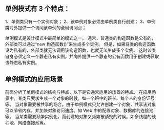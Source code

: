 ## 单例模式有 3 个特点：
 1、单例类只有一个实例对象；
 2、该单例对象必须由单例类自行创建；
 3、单例类对外提供一个访问该单例的全局访问点；


单例模式是设计模式中最简单的模式之一。
通常，普通类的构造函数是公有的，外部类可以通过“new 构造函数()”来生成多个实例。
但是，如果将类的构造函数设为私有的，外部类就无法调用该构造函数，也就无法生成多个实例。
这时该类自身必须定义一个静态私有实例，并向外提供一个静态的公有函数用于创建或获取该静态私有实例。


## 单例模式的应用场景
前面分析了单例模式的结构与特点，以下是它通常适用的场景的特点。
在应用场景中，某类只要求生成一个对象的时候，如一个班中的班长、每个人的身份证号等。
当对象需要被共享的场合。由于单例模式只允许创建一个对象，共享该对象可以节省内存，并加快对象访问速度。如 Web 中的配置对象、数据库的连接池等。
当某类需要频繁实例化，而创建的对象又频繁被销毁的时候，如多线程的线程池、网络连接池等。
